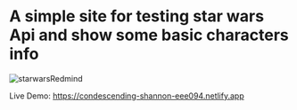 # A simple site for testing star wars Api and show some basic characters info
![starwarsRedmind](https://user-images.githubusercontent.com/67021050/129115039-e7924cc9-cf2e-4f73-9273-c8e0f3cf8923.png)

Live Demo: https://condescending-shannon-eee094.netlify.app

